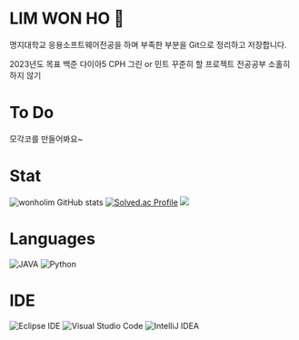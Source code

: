 # LIM WON HO 🌱

명지대학교 응용소프트웨어전공을 하며 부족한 부분을 Git으로 정리하고 저장합니다.

2023년도 목표
백준 다이아5
CPH 그린 or 민트
꾸준히 할 프로젝트
전공공부 소홀히 하지 않기


# To Do  

모각코를 만들어봐요~

# Stat

![wonholim GitHub stats](https://github-readme-stats.vercel.app/api?username=wonholim&show_icons=true&theme=tokyonight)
[![Solved.ac Profile](http://mazassumnida.wtf/api/v2/generate_badge?boj=kds0034)](https://solved.ac/kds0034/)
<img src="http://mazandi.herokuapp.com/api?handle=kds0034&theme=warm"/>

# Languages
![JAVA](https://img.shields.io/badge/Java-EE4C2C.svg?&style=for-the-badge&logo=JAVA&logoColor=white)
![Python](https://img.shields.io/badge/Python-792EE5.svg?&style=for-the-badge&logo=PYTHON&logoColor=white)

# IDE
![Eclipse IDE](https://img.shields.io/badge/Eclipse%20IDE-2C2255.svg?&style=for-the-badge&logo=Eclipse%20IDE&logoColor=white)
![Visual Studio Code](https://img.shields.io/badge/Visual%20Studio%20Code-007ACC.svg?&style=for-the-badge&logo=Visual%20Studio%20Code&logoColor=white)
![IntelliJ IDEA](https://img.shields.io/badge/IntelliJ%20IDEA-6AFDEF.svg?&style=for-the-badge&logo=IntelliJ%20IDEA&logoColor=white)

